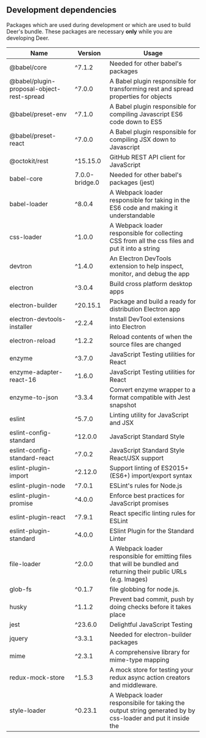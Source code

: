 ## Development dependencies

Packages which are used during development or which are used to build Deer's bundle. These packages are necessary **only** while you are developing Deer.

|           Name          |  Version  |    Usage   |
| ----------------------- | --------- | ---------- |
| @babel/core              | ^7.1.2   | Needed for other babel's packages |
| @babel/plugin-proposal-object-rest-spread | ^7.0.0 | A Babel plugin responsible for transforming rest and spread properties for objects |
| @babel/preset-env       | ^7.1.0    | A Babel plugin responsible for compiling Javascript ES6 code down to ES5 |
| @babel/preset-react     | ^7.0.0    | A Babel plugin responsible for compiling JSX down to Javascript |
| @octokit/rest     | ^15.15.0    | GitHub REST API client for JavaScript |
| babel-core               | 7.0.0-bridge.0 | Needed for other babel's packages (jest) |
| babel-loader             | ^8.0.4   | A Webpack loader responsible for taking in the ES6 code and making it understandable |
| css-loader              | ^1.0.0    | A Webpack loader responsible for collecting CSS from all the css files and put it into a string |
| devtron                 | ^1.4.0    | An Electron DevTools extension to help inspect, monitor, and debug the app |
| electron                | ^3.0.4    | Build cross platform desktop apps |
| electron-builder        | ^20.15.1  | Package and build a ready for distribution Electron app |
| electron-devtools-installer | ^2.2.4 | Install DevTool extensions into Electron |
| electron-reload         | ^1.2.2    | Reload contents of when the source files are changed |
| enzyme                  | ^3.7.0    | JavaScript Testing utilities for React |
| enzyme-adapter-react-16 | ^1.6.0    | JavaScript Testing utilities for React |
| enzyme-to-json          | ^3.3.4    | Convert enzyme wrapper to a format compatible with Jest snapshot |
| eslint                  | ^5.7.0    | Linting utility for JavaScript and JSX |
| eslint-config-standard  | ^12.0.0   | JavaScript Standard Style |
| eslint-config-standard-react  | ^7.0.2   | JavaScript Standard Style React/JSX support |
| eslint-plugin-import    | ^2.12.0   | Support linting of ES2015+ (ES6+) import/export syntax |
| eslint-plugin-node      | ^7.0.1    | ESLint's rules for Node.js |
| eslint-plugin-promise   | ^4.0.0    | Enforce best practices for JavaScript promises |
| eslint-plugin-react     | ^7.9.1    | React specific linting rules for ESLint |
| eslint-plugin-standard  | ^4.0.0    | ESlint Plugin for the Standard Linter |
| file-loader             | ^2.0.0    | A Webpack loader responsible for emitting files that will be bundled and returning their public URLs (e.g. Images) |
| glob-fs                 | ^0.1.7   | file globbing for node.js. |
| husky                   | ^1.1.2   | Prevent bad commit, push by doing checks before it takes place |
| jest                    | ^23.6.0   | Delightful JavaScript Testing |
| jquery                  | ^3.3.1    | Needed for electron-builder packages |
| mime                    | ^2.3.1    | A comprehensive library for mime-type mapping |
| redux-mock-store        | ^1.5.3    | A mock store for testing your redux async action creators and middleware. |
| style-loader            | ^0.23.1   | A Webpack loader responsibile for taking the output string generated by by css-loader and put it inside the <style> tags |
| webpack                 | ^4.12.0   | A module bundler for JavaScript files |
| webpack-cli             | ^3.0.3    | Required by web pack |
| webpack-dev-server      | ^3.1.9    | Provides live reloading for development |
| webpack-merge           | ^4.1.4    | Provides a merge function that concatenates arrays and merges objects creating a new object |

## Production dependencies

Packages which are required at runtime. These packages are essential for Deer to work
Those are dependencies that are essential for software to work.

|          Name         |    Version    |    Usage   |
| --------------------- | ------------- | ---------- |
| bootstrap             | ^4.1.1        | A front-end framework |
| draft-js              | ^0.10.5       | A framework for building rich text editors |
| electron-is-dev       | ^1.0.1        | Check if Electron is running in development |
| electron-log          | ^2.2.15       | A multi-transport async logging library |
| electron-store        | ^2.0.0        | Save and load user preferences |
| electron-window-state | ^5.0.1        | Store and restore window sizes and positions |
| i18next               | ^11.9.1       | internationalization framework |
| pouchdb-browser       | ^7.0.0        | A pocket-sized database. |
| prop-types            | ^15.6.1       | A Runtime type checking for React props |
| react                 | ^16.4.0       | A JavaScript library for building user interfaces |
| react-dom             | ^16.4.0       | React package for working with the DOM |
| react-i18next         | ^8.0.7        | Internationalization for react |
| react-redux           | ^5.0.7        | React bindings for Redux |
| react-router-dom      | ^4.3.1        | A DOM bindings for React Router |
| reactstrap            | ^6.5.0        | A Stateless React Components for Bootstrap 4 |
| redux                 | ^4.0.1        | A predictable state container for JavaScript apps |
| redux-actions         | ^2.4.0        | Helpers for both handling and creating actions |
| redux-thunk           | ^2.3.0        | A Redux middleware allows writing asynchronous actions |

## References

[package.json: Specifics of npm's package.json handling](https://docs.npmjs.com/files/package.json)

[Rest and spread properties](https://babeljs.io/docs/en/babel-plugin-transform-object-rest-spread/)
